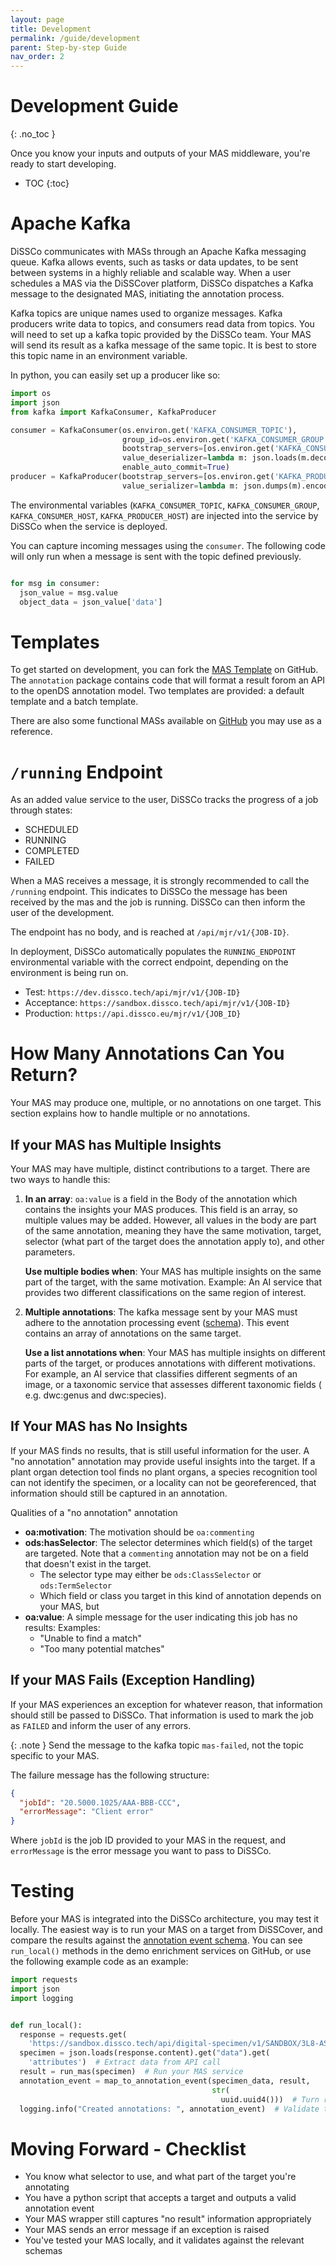 ```yaml
---
layout: page
title: Development
permalink: /guide/development
parent: Step-by-step Guide
nav_order: 2
---
```


# Development Guide

{: .no_toc }

Once you know your inputs and outputs of your MAS middleware, you're ready to start developing.

- TOC
{:toc}

# Apache Kafka

DiSSCo communicates with MASs through an Apache Kafka messaging queue. Kafka allows events, such as
tasks or data updates, to be sent between systems in a highly reliable and
scalable way. When a user schedules a MAS via the DiSSCover platform, DiSSCo dispatches a Kafka
message to the designated MAS, initiating the annotation process.

Kafka topics are unique names used to organize messages. Kafka producers write data to topics, and
consumers read data from topics. You will need to set up a kafka topic provided by
the DiSSCo team. Your MAS will send its result as a kafka message of the same topic. It is best to
store this topic name in an environment variable.

In python, you can easily set up a producer like so:

```python
import os
import json
from kafka import KafkaConsumer, KafkaProducer

consumer = KafkaConsumer(os.environ.get('KAFKA_CONSUMER_TOPIC'),
                         group_id=os.environ.get('KAFKA_CONSUMER_GROUP'),
                         bootstrap_servers=[os.environ.get('KAFKA_CONSUMER_HOST')],
                         value_deserializer=lambda m: json.loads(m.decode('utf-8')),
                         enable_auto_commit=True)
producer = KafkaProducer(bootstrap_servers=[os.environ.get('KAFKA_PRODUCER_HOST')],
                         value_serializer=lambda m: json.dumps(m).encode('utf-8'))
```

The environmental variables (`KAFKA_CONSUMER_TOPIC`, `KAFKA_CONSUMER_GROUP`, `KAFKA_CONSUMER_HOST`,
`KAFKA_PRODUCER_HOST`) are injected into the service by DiSSCo when the service is deployed.

You can capture incoming messages using the `consumer`. The following code will only run when a
message is sent with the topic defined previously.

```python

for msg in consumer:
  json_value = msg.value
  object_data = json_value['data']
```

# Templates

To get started on development, you can fork
the [MAS Template](https://github.com/DiSSCo/machine-annotation-service-template) on GitHub. The
`annotation` package contains code that will format a result forom an API to the openDS annotation
model. Two templates are provided: a default template and a batch template.

There are also some functional MASs available
on [GitHub](https://github.com/diSSCo/demo-enrichment-service-image/) you may use as a reference.

# `/running` Endpoint

As an added value service to the user, DiSSCo tracks the progress of a job through states:

- SCHEDULED
- RUNNING
- COMPLETED
- FAILED

When a MAS receives a message, it is strongly recommended to call the `/running` endpoint. This
indicates to DiSSCo the message has been received by the mas and the job is running. DiSSCo can then
inform the user of the development.

The endpoint has no body, and is reached at `/api/mjr/v1/{JOB-ID}`.

In deployment, DiSSCo automatically populates the `RUNNING_ENDPOINT` environmental variable with the
correct endpoint, depending on the environment is being run on.

- Test: `https://dev.dissco.tech/api/mjr/v1/{JOB-ID}`
- Acceptance: `https://sandbox.dissco.tech/api/mjr/v1/{JOB-ID}`
- Production: `https://api.dissco.eu/mjr/v1/{JOB_ID}`

# How Many Annotations Can You Return?

Your MAS may produce one, multiple, or no annotations on one target. This section explains how to
handle multiple or no annotations.

## If your MAS has Multiple Insights

Your MAS may have multiple, distinct contributions to a target. There are two ways to handle this:

1. **In an array**: `oa:value` is a field in the Body of the annotation which contains the insights
   your MAS produces. This field is an array, so multiple values may be added. However, all values
   in the body are part of the same annotation, meaning they have the same motivation, target,
   selector (what part of the target does the annotation apply to), and other parameters.

   **Use multiple bodies when**: Your MAS has multiple insights on the same part of the target, with
   the same motivation. Example: An AI service that provides two different classifications on the
   same region of interest.

2. **Multiple annotations**: The kafka message sent by your MAS must adhere to the annotation
   processing
   event ([schema](https://schemas.dissco.tech/schemas/developer-schema/annotation/latest/annotation-processing-event.json)).
   This event contains an array of annotations on the same target.

   **Use a list annotations when**: Your MAS has multiple insights on different parts of the target,
   or produces annotations with different motivations. For example, an AI service that classifies
   different segments of an image, or a taxonomic service that assesses different taxonomic fields (
   e.g. dwc:genus and dwc:species).

## If Your MAS has No Insights

If your MAS finds no results, that is still useful information for the user. A "no annotation"
annotation may provide useful insights into the target. If a plant organ detection tool finds no
plant organs, a species recognition tool can not identify the specimen, or a locality can not be
georeferenced, that information should still be captured in an annotation.

Qualities of a "no annotation" annotation

* **oa:motivation**: The motivation should be `oa:commenting`
* **ods:hasSelector**: The selector determines which field(s) of the target are targeted. Note that
  a `commenting` annotation may not be on a field that doesn't exist in the target.
    * The selector type may either be `ods:ClassSelector` or `ods:TermSelector`
    * Which field or class you target in this kind of annotation depends on your MAS, but
* **oa:value**: A simple message for the user indicating this job has no results: Examples:
    * "Unable to find a match"
    * "Too many potential matches"

## If your MAS Fails (Exception Handling)

If your MAS experiences an exception for whatever reason, that information should still be passed to
DiSSCo. That information is used to mark the job as `FAILED` and inform the user of any errors.

{: .note }
Send the message to the kafka topic `mas-failed`, not the topic specific to your MAS.

The failure message has the following structure:

```json
{
  "jobId": "20.5000.1025/AAA-BBB-CCC",
  "errorMessage": "Client error"
}
```

Where `jobId` is the job ID provided to your MAS in the request, and `errorMessage` is the error
message you want to pass to DiSSCo.

# Testing

Before your MAS is integrated into the DiSSCo architecture, you may test it locally. The easiest way
is to run your MAS on a target from DiSSCover, and compare the results against
the [annotation event schema](https://schemas.dissco.tech/schemas/developer-schema/annotation/latest/annotation-processing-request.json).
You can see `run_local()` methods in the demo enrichment services on GitHub, or use the following
example code as an example:

```python
import requests
import json
import logging


def run_local():
  response = requests.get(
    'https://sandbox.dissco.tech/api/digital-specimen/v1/SANDBOX/3L8-AS3-E1T')
  specimen = json.loads(response.content).get("data").get(
    'attributes')  # Extract data from API call
  result = run_mas(specimen)  # Run your MAS service
  annotation_event = map_to_annotation_event(specimen_data, result,
                                             str(
                                               uuid.uuid4()))  # Turn result into an annotation event
  logging.info("Created annotations: ", annotation_event)  # Validate this against schema
```

# Moving Forward - Checklist

- You know what selector to use, and what part of the target you're annotating
- You have a python script that accepts a target and outputs a valid annotation event
- Your MAS wrapper still captures "no result" information appropriately
- Your MAS sends an error message if an exception is raised
- You've tested your MAS locally, and it validates against the relevant schemas

